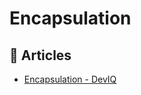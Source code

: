 # Encapsulation

## 📕 Articles

 - [Encapsulation - DevIQ](https://deviq.com/principles/encapsulation)